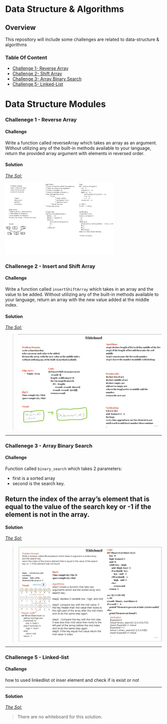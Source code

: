 # Data Structure & Algorithms

## Overview

This repository will include some challenges are related to data-structure & algorithms

### Table Of Content
  
* [Challenge 1- Reverse Array](#reverse-array)
* [Challenge 2- Shift Array](#insert-shift-array)
* [Challenge 3- Array Binary Search](#array-binary-search)
* [Challenge 5- Linked-List](#Linked-List)

Data Structure Modules
=====================

<a id="reverse-array"></a>

### Challenege 1 - Reverse Array

#### Challenge

Write a function called reverseArray which takes an array as an argument. Without utilizing any of the built-in methods available to your language, return the provided array argument with elements in reversed order.

#### Solution

*[The Sol:](/array-reverse/README.md)*

<img src="./array-reverse/array-reverse.png" style="width: 350px;">

<a id="insert-shift-array"></a>

### Challenege 2 - Insert and Shift Array

#### Challenge

Write a function called ```insertShiftArray``` which takes in an array and the value to be added. Without utilizing any of the built-in methods available to your language, return an array with the new value added at the middle index.

#### Solution

*[The Sol:](/array-insert-shift/README.md)*

  >![The whiteboard of second sol](./array-insert-shift/array-insert-shift.jpg)

---

<a id="array-binary-search"></a>

### Challenege 3 - Array Binary Search

#### Challenge

Function called `binary_search`
 which takes 2 parameters:

* first is a sorted array
* second is the search key.

Return the index of the array’s element that is equal to the value of the search key
     or -1 if the element is not in the array.
---

#### Solution

*[The Sol:](./array-binary-search/README.md)*

  >![The whiteboard of third sol](./array-binary-search/array-binary-search.jpg)

---

<a id="linked-list"></a>

### Challenege 5 - Linked-list

#### Challenge

how to used linkedlist ot inser element and check if is exist or not

---

#### Solution

*[The Sol:](./linked-list/README.md)*

> There are no whiteboard for this solution.
